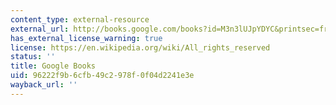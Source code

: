 ```yaml
---
content_type: external-resource
external_url: http://books.google.com/books?id=M3n3lUJpYDYC&printsec=frontcover
has_external_license_warning: true
license: https://en.wikipedia.org/wiki/All_rights_reserved
status: ''
title: Google Books
uid: 96222f9b-6cfb-49c2-978f-0f04d2241e3e
wayback_url: ''
---
```

